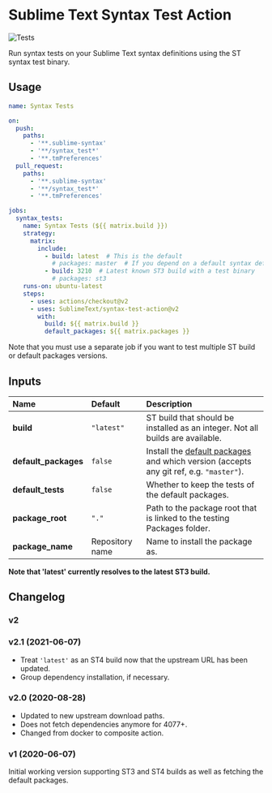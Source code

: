 # Sublime Text Syntax Test Action

![Tests](https://github.com/SublimeText/syntax-test-action/workflows/Tests/badge.svg)

Run syntax tests on your Sublime Text syntax definitions
using the ST syntax test binary.

## Usage

```yaml
name: Syntax Tests

on:
  push:
    paths:
      - '**.sublime-syntax'
      - '**/syntax_test*'
      - '**.tmPreferences'
  pull_request:
    paths:
      - '**.sublime-syntax'
      - '**/syntax_test*'
      - '**.tmPreferences'

jobs:
  syntax_tests:
    name: Syntax Tests (${{ matrix.build }})
    strategy:
      matrix:
        include:
          - build: latest  # This is the default
            # packages: master  # If you depend on a default syntax definition
          - build: 3210  # Latest known ST3 build with a test binary
            # packages: st3
    runs-on: ubuntu-latest
    steps:
      - uses: actions/checkout@v2
      - uses: SublimeText/syntax-test-action@v2
        with:
          build: ${{ matrix.build }}
          default_packages: ${{ matrix.packages }}
```

Note that you must use a separate job
if you want to test multiple ST build
or default packages versions.


## Inputs

| Name                 | Default         | Description                                                                                |
| :------------------- | :-------------- | :----------------------------------------------------------------------------------------- |
| **build**            | `"latest"`      | ST build that should be installed as an integer. Not all builds are available.             |
| **default_packages** | `false`         | Install the [default packages][] and which version (accepts any git ref, e.g. `"master"`). |
| **default_tests**    | `false`         | Whether to keep the tests of the default packages.                                         |
| **package_root**     | `"."`           | Path to the package root that is linked to the testing Packages folder.                    |
| **package_name**     | Repository name | Name to install the package as.                                                            |

**Note that 'latest' currently resolves to the latest ST3 build.**

[default packages]: https://github.com/sublimehq/Packages/


## Changelog

### v2
### v2.1 (2021-06-07)

- Treat `'latest'` as an ST4 build now that the upstream URL has been updated.
- Group dependency installation, if necessary.

### v2.0 (2020-08-28)

- Updated to new upstream download paths.
- Does not fetch dependencies anymore for 4077+.
- Changed from docker to composite action.

### v1 (2020-06-07)

Initial working version
supporting ST3 and ST4 builds
as well as fetching the default packages.

